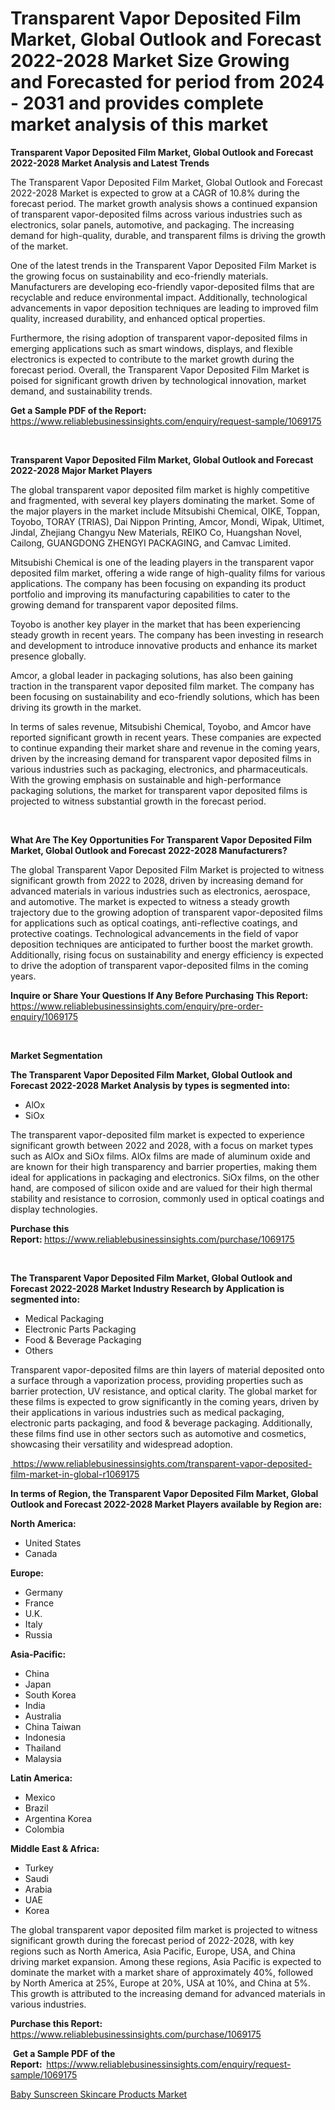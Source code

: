 <p><h1>Transparent Vapor Deposited Film Market, Global Outlook and Forecast 2022-2028 Market Size Growing and Forecasted for period from 2024 - 2031 and provides complete market analysis of this market</h1></p><p><strong>Transparent Vapor Deposited Film Market, Global Outlook and Forecast 2022-2028 Market Analysis and Latest Trends</strong></p>
<p><p>The Transparent Vapor Deposited Film Market, Global Outlook and Forecast 2022-2028 Market is expected to grow at a CAGR of 10.8% during the forecast period. The market growth analysis shows a continued expansion of transparent vapor-deposited films across various industries such as electronics, solar panels, automotive, and packaging. The increasing demand for high-quality, durable, and transparent films is driving the growth of the market.</p><p>One of the latest trends in the Transparent Vapor Deposited Film Market is the growing focus on sustainability and eco-friendly materials. Manufacturers are developing eco-friendly vapor-deposited films that are recyclable and reduce environmental impact. Additionally, technological advancements in vapor deposition techniques are leading to improved film quality, increased durability, and enhanced optical properties.</p><p>Furthermore, the rising adoption of transparent vapor-deposited films in emerging applications such as smart windows, displays, and flexible electronics is expected to contribute to the market growth during the forecast period. Overall, the Transparent Vapor Deposited Film Market is poised for significant growth driven by technological innovation, market demand, and sustainability trends.</p></p>
<p><strong>Get a Sample PDF of the Report:&nbsp;</strong> <a href="https://www.reliablebusinessinsights.com/enquiry/request-sample/1069175">https://www.reliablebusinessinsights.com/enquiry/request-sample/1069175</a></p>
<p>&nbsp;</p>
<p><strong>Transparent Vapor Deposited Film Market, Global Outlook and Forecast 2022-2028 Major Market Players</strong></p>
<p><p>The global transparent vapor deposited film market is highly competitive and fragmented, with several key players dominating the market. Some of the major players in the market include Mitsubishi Chemical, OIKE, Toppan, Toyobo, TORAY (TRIAS), Dai Nippon Printing, Amcor, Mondi, Wipak, Ultimet, Jindal, Zhejiang Changyu New Materials, REIKO Co, Huangshan Novel, Cailong, GUANGDONG ZHENGYI PACKAGING, and Camvac Limited.</p><p>Mitsubishi Chemical is one of the leading players in the transparent vapor deposited film market, offering a wide range of high-quality films for various applications. The company has been focusing on expanding its product portfolio and improving its manufacturing capabilities to cater to the growing demand for transparent vapor deposited films.</p><p>Toyobo is another key player in the market that has been experiencing steady growth in recent years. The company has been investing in research and development to introduce innovative products and enhance its market presence globally.</p><p>Amcor, a global leader in packaging solutions, has also been gaining traction in the transparent vapor deposited film market. The company has been focusing on sustainability and eco-friendly solutions, which has been driving its growth in the market.</p><p>In terms of sales revenue, Mitsubishi Chemical, Toyobo, and Amcor have reported significant growth in recent years. These companies are expected to continue expanding their market share and revenue in the coming years, driven by the increasing demand for transparent vapor deposited films in various industries such as packaging, electronics, and pharmaceuticals. With the growing emphasis on sustainable and high-performance packaging solutions, the market for transparent vapor deposited films is projected to witness substantial growth in the forecast period.</p></p>
<p>&nbsp;</p>
<p><strong>What Are The Key Opportunities For Transparent Vapor Deposited Film Market, Global Outlook and Forecast 2022-2028 Manufacturers?</strong></p>
<p><p>The global Transparent Vapor Deposited Film Market is projected to witness significant growth from 2022 to 2028, driven by increasing demand for advanced materials in various industries such as electronics, aerospace, and automotive. The market is expected to witness a steady growth trajectory due to the growing adoption of transparent vapor-deposited films for applications such as optical coatings, anti-reflective coatings, and protective coatings. Technological advancements in the field of vapor deposition techniques are anticipated to further boost the market growth. Additionally, rising focus on sustainability and energy efficiency is expected to drive the adoption of transparent vapor-deposited films in the coming years.</p></p>
<p><strong>Inquire or Share Your Questions If Any Before Purchasing This Report:</strong> <a href="https://www.reliablebusinessinsights.com/enquiry/pre-order-enquiry/1069175">https://www.reliablebusinessinsights.com/enquiry/pre-order-enquiry/1069175</a></p>
<p>&nbsp;</p>
<p><strong>Market Segmentation</strong></p>
<p><strong>The Transparent Vapor Deposited Film Market, Global Outlook and Forecast 2022-2028 Market Analysis by types is segmented into:</strong></p>
<p><ul><li>AlOx</li><li>SiOx</li></ul></p>
<p><p>The transparent vapor-deposited film market is expected to experience significant growth between 2022 and 2028, with a focus on market types such as AlOx and SiOx films. AlOx films are made of aluminum oxide and are known for their high transparency and barrier properties, making them ideal for applications in packaging and electronics. SiOx films, on the other hand, are composed of silicon oxide and are valued for their high thermal stability and resistance to corrosion, commonly used in optical coatings and display technologies.</p></p>
<p><strong>Purchase this Report:&nbsp;</strong><a href="https://www.reliablebusinessinsights.com/purchase/1069175">https://www.reliablebusinessinsights.com/purchase/1069175</a></p>
<p>&nbsp;</p>
<p><strong>The Transparent Vapor Deposited Film Market, Global Outlook and Forecast 2022-2028 Market Industry Research by Application is segmented into:</strong></p>
<p><ul><li>Medical Packaging</li><li>Electronic Parts Packaging</li><li>Food & Beverage Packaging</li><li>Others</li></ul></p>
<p><p>Transparent vapor-deposited films are thin layers of material deposited onto a surface through a vaporization process, providing properties such as barrier protection, UV resistance, and optical clarity. The global market for these films is expected to grow significantly in the coming years, driven by their applications in various industries such as medical packaging, electronic parts packaging, and food & beverage packaging. Additionally, these films find use in other sectors such as automotive and cosmetics, showcasing their versatility and widespread adoption.</p></p>
<p><a href="https://www.reliablebusinessinsights.com/transparent-vapor-deposited-film-market-in-global-r1069175">&nbsp;https://www.reliablebusinessinsights.com/transparent-vapor-deposited-film-market-in-global-r1069175</a></p>
<p><strong>In terms of Region, the Transparent Vapor Deposited Film Market, Global Outlook and Forecast 2022-2028 Market Players available by Region are:</strong></p>
<p>
    <p> <strong> North America: </strong>
        <ul>
            <li>United States</li>
            <li>Canada</li>
        </ul>
        </p> 
    <p> <strong> Europe: </strong>
        <ul>
            <li>Germany</li>
            <li>France</li>
            <li>U.K.</li>
            <li>Italy</li>
            <li>Russia</li>
        </ul>
        </p> 
    <p> <strong> Asia-Pacific: </strong>
        <ul>
            <li>China</li>
            <li>Japan</li>
            <li>South Korea</li>
            <li>India</li>
            <li>Australia</li>
            <li>China Taiwan</li>
            <li>Indonesia</li>
            <li>Thailand</li>
            <li>Malaysia</li>
        </ul>
        </p> 
    <p> <strong> Latin America: </strong>
        <ul>
            <li>Mexico</li>
            <li>Brazil</li>
            <li>Argentina Korea</li>
            <li>Colombia</li>
        </ul>
        </p> 
    <p> <strong> Middle East & Africa: </strong>
        <ul>
            <li>Turkey</li>
            <li>Saudi</li>
            <li>Arabia</li>
            <li>UAE</li>
            <li>Korea</li>
        </ul>
    </p>
    </p>
<p><p>The global transparent vapor deposited film market is projected to witness significant growth during the forecast period of 2022-2028, with key regions such as North America, Asia Pacific, Europe, USA, and China driving market expansion. Among these regions, Asia Pacific is expected to dominate the market with a market share of approximately 40%, followed by North America at 25%, Europe at 20%, USA at 10%, and China at 5%. This growth is attributed to the increasing demand for advanced materials in various industries.</p></p>
<p><strong>Purchase this Report: </strong><a href="https://www.reliablebusinessinsights.com/purchase/1069175">https://www.reliablebusinessinsights.com/purchase/1069175</a></p>
<p>&nbsp;<strong>Get a Sample PDF of the Report:&nbsp;&nbsp;</strong><a href="https://www.reliablebusinessinsights.com/enquiry/request-sample/1069175">https://www.reliablebusinessinsights.com/enquiry/request-sample/1069175</a></p>
<p><strong></strong></p>
<p><p><a href="https://issuu.com/reportprime-2/docs/baby-sunscreen-skincare-products-market-size-2030.">Baby Sunscreen Skincare Products Market</a></p></p>